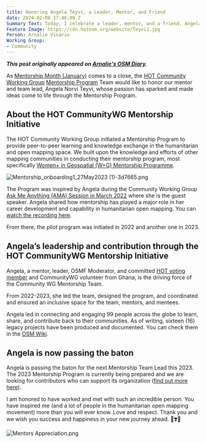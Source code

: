 ```yaml
---
title: Honoring Angela Teyvi, a Leader, Mentor, and Friend
date: 2024-02-08 17:46:00 Z
Summary Text: Today, I celebrate a leader, mentor, and a friend, Angela Teyvi.
Feature Image: https://cdn.hotosm.org/website/Teyvi1.jpg
Person: Arnalie Vicario
Working Group:
- Community
---
```


***This post originally appeared on [Arnalie's OSM Diary](https://www.openstreetmap.org/user/arnalielsewhere/diary/403390).***

As [Mentorship Month (January)](https://www.awarenessdays.com/awareness-days-calendar/national-mentoring-month-2024-3/) comes to a close, the [HOT Community Working Group](https://wiki.openstreetmap.org/wiki/Humanitarian_OSM_Team/Working_groups/Community) [Mentorship Program](https://wiki.openstreetmap.org/wiki/Humanitarian_OSM_Team/Working_groups/Community/Mentorship) Team would like to honor our mentor and team lead, Angela Norvi Teyvi, whose passion has sparked and made ideas come to life through the Mentorship Program.

## About the HOT CommunityWG Mentorship Initiative

The HOT Community Working Group initiated a Mentorship Program to provide peer-to-peer learning and knowledge exchange in the humanitarian and open mapping space. We built upon the knowledge and efforts of other mapping communities in conducting their mentorship program, most specifically [Women+ in Geospatial (W+G) Mentorship Programme](https://womeningeospatial.org/mentorship-programme).

![Mentorship_onboarding1_27May2023 (1)-3d7665.png](https://cdn.hotosm.org/website/Mentorship_onboarding1_27May2023+(1)-3d7665.png)

The Program was inspired by Angela during the Community Working Group [Ask Me Anything (AMA) Session in March 2022](https://www.youtube.com/watch?v=x4EckEvVA0I) where she is the guest speaker. Angela shared how mentorship has played a major role in her career development and capability in humanitarian open mapping. You can [watch the recording here](https://www.youtube.com/watch?v=x4EckEvVA0I).

From there, the pilot program was initiated in 2022 and another one in 2023.

## Angela’s leadership and contribution through the HOT CommunityWG Mentorship Initiative

Angela, a mentor, leader, OSMF Moderator, and committed [HOT voting member](https://www.hotosm.org/voting-members) and CommunityWG volunteer from Ghana, is the driving force of the Community WG Mentorship Team.

From 2022-2023, she led the team, designed the program, and coordinated and ensured an inclusive space for the team, mentors, and mentees.

Angela led in connecting and engaging 99 people across the globe to learn, share, and contribute back to their communities. As of writing, sixteen (16) legacy projects have been produced and documented. You can check them in the [OSM Wiki](https://wiki.openstreetmap.org/wiki/Humanitarian_OSM_Team/Working_groups/Community/Mentorship).

## Angela is now passing the baton

Angela is passing the baton for the next Mentorship Team Lead this 2023. The 2023 Mentorship Program is currently being prepared and we are looking for contributors who can support its organization ([find out more here](https://loomio.hotosm.org/d/iDCXJ1Av/call-for-volunteers-organizing-team-member-for-mentorship-team-)).

I am honored to have worked and met with such an incredible person. You have inspired me (and a lot of people in the humanitarian open mapping movement) more than you will ever know. Love and respect. Thank you and we wish you success and happiness in your new journey ahead. 🚀❣️💫

![Mentors Appreciation.png](https://cdn.hotosm.org/website/Mentors+Appreciation.png)

